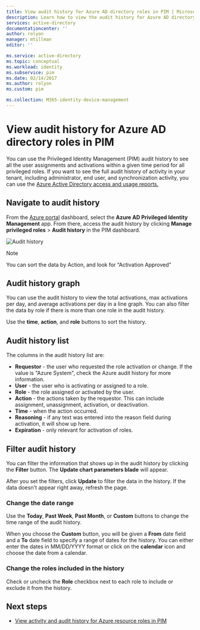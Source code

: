 ```yaml
---
title: View audit history for Azure AD directory roles in PIM | Microsoft Docs
description: Learn how to view the audit history for Azure AD directory roles in Azure AD Privileged Identity Management (PIM).
services: active-directory
documentationcenter: ''
author: rolyon
manager: mtillman
editor: ''

ms.service: active-directory
ms.topic: conceptual
ms.workload: identity
ms.subservice: pim
ms.date: 02/14/2017
ms.author: rolyon
ms.custom: pim

ms.collection: M365-identity-device-management
---
```

# View audit history for Azure AD directory roles in PIM
You can use the Privileged Identity Management (PIM) audit history to see all the user assignments and activations within a given time period for all privileged roles. If you want to see the full audit history of activity in your tenant, including administrator, end user, and synchronization activity, you can use the [Azure Active Directory access and usage reports.](../reports-monitoring/overview-reports.md)

## Navigate to audit history
From the [Azure portal](https://portal.azure.com) dashboard, select the **Azure AD Privileged Identity Management** app. From there, access the audit history by clicking **Manage privileged roles** > **Audit history** in the PIM dashboard.

![Audit history](media/azure-ad-pim-approval-workflow/image021.png)

> [!NOTE]
> You can sort the data by Action, and look for “Activation Approved”


## Audit history graph
You can use the audit history to view the total activations, max activations per day, and average activations per day in a line graph.  You can also filter the data by role if there is more than one role in the audit history.

Use the **time**, **action**, and **role** buttons to sort the history.

## Audit history list
The columns in the audit history list are:

* **Requestor** - the user who requested the role activation or change.  If the value is "Azure System", check the Azure audit history for more information.
* **User** - the user who is activating or assigned to a role.
* **Role** - the role assigned or activated by the user.
* **Action** - the actions taken by the requestor. This can include assignment, unassignment, activation, or deactivation.
* **Time** - when the action occurred.
* **Reasoning** - if any text was entered into the reason field during activation, it will show up here.
* **Expiration** - only relevant for activation of roles.

## Filter audit history
You can filter the information that shows up in the audit history by clicking the **Filter** button.  The **Update chart parameters blade** will appear.

After you set the filters, click **Update** to filter the data in the history.  If the data doesn't appear right away, refresh the page.

### Change the date range
Use the **Today**, **Past Week**, **Past Month**, or **Custom** buttons to change the time range of the audit history.

When you choose the **Custom** button, you will be given a **From** date field and a **To** date field to specify a range of dates for the history.  You can either enter the dates in MM/DD/YYYY format or click on the **calendar** icon and choose the date from a calendar.

### Change the roles included in the history
Check or uncheck the **Role** checkbox next to each role to include or exclude it from the history.

<!--Every topic should have next steps and links to the next logical set of content to keep the customer engaged-->
## Next steps

- [View activity and audit history for Azure resource roles in PIM](azure-pim-resource-rbac.md)
